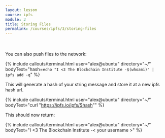```yaml
---
layout: lesson
course: ipfs
module: 3
title: Storing Files
permalink: /courses/ipfs/3/storing-files
---
```


<br>
<br>
<span class="openingParagraph">
You can also push files to the network:</span>

{% include callouts/terminal.html 
  user="alex@ubuntu" 
  directory="~/" 
  bodyText="hash=`echo "I <3 The Blockchain Institute -$(whoami)" | ipfs add -q`" 
  %}

This will generate a hash of your string message and store it at a new ipfs hash url. 

{% include callouts/terminal.html 
  user="alex@ubuntu" 
  directory="~/" 
  bodyText="curl "https://ipfs.io/ipfs/$hash"" 
  %}

This should now return:

{% include callouts/terminal.html 
  user="alex@ubuntu" 
  directory="~/" 
  bodyText="I <3 The Blockchain Institute -< your username >" 
  %}
